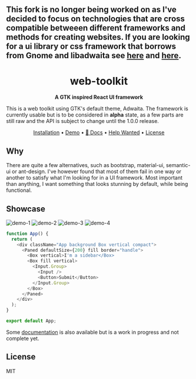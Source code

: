 ## This fork is no longer being worked on as I've decided to focus on technologies that are cross compatible betweeen different frameworks and methods for creating websites. If you are looking for a ui library or css framework that borrows from Gnome and libadwaita see [here](https://github.com/ncpa0/ADWaveCSS) and [here](https://github.com/ncpa0/ADWaveUI).

<h1 align="center">
  web-toolkit
</h1>

<p align="center">
  <b>A GTK inspired React UI framework</b>
</p>

This is a web toolkit using GTK's default theme, Adwaita. The framework is currently
usable but is to be considered in **alpha** state, as a few parts are still raw and
the API is subject to change until the 1.0.0 release.

<p align="center">
  <a href="#installation">Installation</a> •
  <a href="https://romgrk.github.io/web-toolkit/demo">Demo</a> •
  <a href="https://ncpa0cpl.github.io/adwaita-web-docs-app/home">📖 Docs</a> •
  <a href="#help-wanted">Help Wanted</a> •
  <a href="#license">License</a>
</p>

## Why

There are quite a few alternatives, such as bootstrap, material-ui, semantic-ui or
ant-design. I've however found that most of them fail in one way or another to
satisfy what I'm looking for in a UI framework. Most important than anything, I
want something that looks stunning by default, while being functional.

## Showcase

![demo-1](/static/demo-1.png)
![demo-2](/static/demo-2.png)
![demo-3](/static/demo-3.png)
![demo-4](/static/demo-4.png)

```javascript
function App() {
  return (
    <div className="App background Box vertical compact">
      <Paned defaultSize={200} fill border="handle">
        <Box vertical>I'm a sidebar</Box>
        <Box fill vertical>
          <Input.Group>
            <Input />
            <Button>Submit</Button>
          </Input.Group>
        </Box>
      </Paned>
    </div>
  );
}

export default App;
```

Some [documentation](https://ncpa0cpl.github.io/adwaita-web-docs-app/home) is also available
but is a work in progress and not complete yet.

## License

MIT
